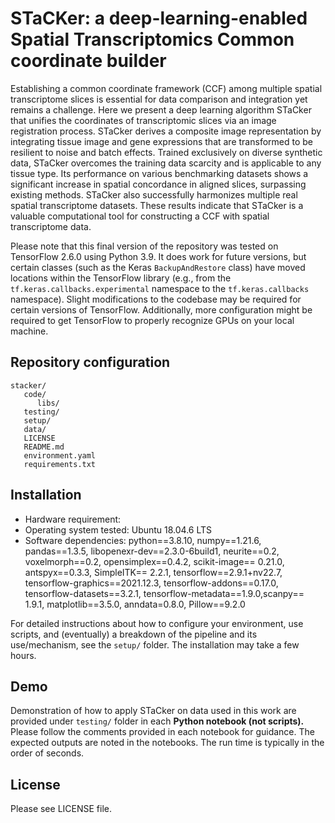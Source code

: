 # STaCKer: a deep-learning-enabled Spatial Transcriptomics Common coordinate builder

Establishing a common coordinate framework (CCF) among multiple spatial transcriptome slices is essential for data comparison and integration yet remains a challenge. Here we present a deep learning algorithm STaCker that unifies the coordinates of transcriptomic slices via an image registration process. STaCker derives a composite image representation by integrating tissue image and gene expressions that are transformed to be resilient to noise and batch effects. Trained exclusively on diverse synthetic data, STaCker overcomes the training data scarcity and is applicable to any tissue type. Its performance on various benchmarking datasets shows a significant increase in spatial concordance in aligned slices, surpassing existing methods. STaCker also successfully harmonizes multiple real spatial transcriptome datasets. These results indicate that STaCker is a valuable computational tool for constructing a CCF with spatial transcriptome data.  


Please note that this final version of the repository was tested on TensorFlow
2.6.0 using Python 3.9. It does work for future versions, but certain classes
(such as the Keras `BackupAndRestore` class) have moved locations within the
TensorFlow library (e.g., from the `tf.keras.callbacks.experimental` namespace
to the `tf.keras.callbacks` namespace). Slight modifications to the codebase
may be required for certain versions of TensorFlow. Additionally, more configuration
might be required to get TensorFlow to properly recognize GPUs on your local
machine.

## Repository configuration

```
stacker/
   code/
      libs/
   testing/
   setup/
   data/
   LICENSE
   README.md
   environment.yaml
   requirements.txt
```

## Installation
*  Hardware requirement:
*  Operating system tested: Ubuntu 18.04.6 LTS
*  Software dependencies: python==3.8.10, numpy==1.21.6, pandas==1.3.5, libopenexr-dev==2.3.0-6build1,
   neurite==0.2, voxelmorph==0.2, opensimplex==0.4.2, scikit-image== 0.21.0, antspyx==0.3.3, SimpleITK== 2.2.1,
   tensorflow==2.9.1+nv22.7, tensorflow-graphics==2021.12.3, tensorflow-addons==0.17.0, tensorflow-datasets==3.2.1,
   tensorflow-metadata==1.9.0,scanpy== 1.9.1, matplotlib==3.5.0, anndata=0.8.0, Pillow==9.2.0

For detailed instructions about how to configure your environment, use scripts, and (eventually)
a breakdown of the pipeline and its use/mechanism, see the `setup/` folder. The installation may take a few hours.

## Demo

Demonstration of how to apply STaCker on data used in this work are provided under `testing/` folder in each **Python notebook (not scripts).** 
Please follow the comments provided in each notebook for guidance. The expected outputs are noted 
in the notebooks. The run time is typically in the order of seconds. 

## License

Please see LICENSE file.
